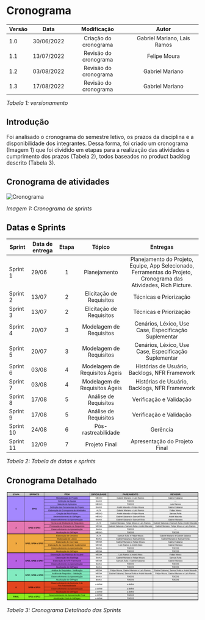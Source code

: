 # Cronograma

| Versão | Data  |   Modificação   |             Autor              |
| ------ | ----- | :-------------: | :----------------------------: |
| 1.0    | 30/06/2022 | Criação do cronograma |  Gabriel Mariano, Laís Ramos  |
| 1.1    | 13/07/2022 | Revisäo do cronograma |  Felipe Moura  |
| 1.2    | 03/08/2022 | Revisäo do cronograma |  Gabriel Mariano |
| 1.3    | 17/08/2022 | Revisäo do cronograma |  Gabriel Mariano |

*Tabela 1: versionamento*

## Introdução

Foi analisado o cronograma do semestre letivo, os prazos da disciplina e a disponibilidade dos integrantes. Dessa forma, foi criado um cronograma (Imagem 1) que foi dividido em etapas para a realização das atividades e cumprimento dos prazos (Tabela 2), todos baseados no product backlog descrito (Tabela 3).

## Cronograma de atividades

![Cronograma](../assets/cronograma.png)

*Imagem 1: Cronograma de sprints*

## Datas e Sprints

| Sprint | Data de entrega  |   Etapa   |  Tópico | Entregas|
| ------ | ----- | :-------------: | :----------------------------: | :---------:|
| Sprint 1  | 29/06 | 1 |  Planejamento | Planejamento do Projeto, Equipe, App Selecionado, Ferramentas do Projeto, Cronograma das Atividades, Rich Picture. |
| Sprint 2  | 13/07 | 2 |  Elicitação de Requisitos | Técnicas e Priorização |
| Sprint 3  | 13/07 | 2 |  Elicitação de Requisitos | Técnicas e Priorização |
| Sprint 4  | 20/07 | 3 |  Modelagem de Requisitos | Cenários, Léxico, Use Case, Especificação Suplementar |
| Sprint 5  | 20/07 | 3 |  Modelagem de Requisitos | Cenários, Léxico, Use Case, Especificação Suplementar |
| Sprint 6  | 03/08 | 4 |  Modelagem de Requisitos Ágeis | Histórias de Usuário, Backlogs, NFR Framework |
| Sprint 7  | 03/08 | 4 |  Modelagem de Requisitos Ágeis | Histórias de Usuário, Backlogs, NFR Framework |
| Sprint 8  | 17/08 | 5 |  Análise de Requisitos | Verificação e Validação |
| Sprint 9  | 17/08 | 5 |  Análise de Requisitos | Verificação e Validação |
| Sprint 10 | 24/08 | 6 |  Pós-rastreabilidade | Gerência |
| Sprint 11 | 12/09 | 7 |  Projeto Final | Apresentação do Projeto Final |

*Tabela 2: Tabela de datas e sprints*

## Cronograma Detalhado

![Cronograma Detalhado](../assets/cronograma-detalhado.png)

*Tabela 3: Cronograma Detalhado das Sprints*
